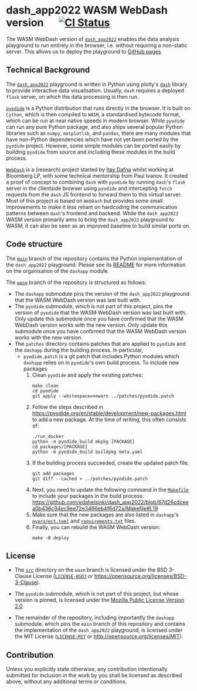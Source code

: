 # dash_app2022 WASM WebDash version &emsp; [![CI Status]][workflow]

[CI Status]: https://img.shields.io/github/workflow/status/edahelsinki/dash_app2022/gh-pages/wasm?label=gh-pages
[workflow]: https://github.com/edahelsinki/dash_app2022/actions/workflows/gh-pages.yml?query=branch%3Awasm

The WASM WebDash version of [`dash_app2022`](https://github.com/edahelsinki/dash_app2022) enables the data analysis playground to run entirely in the browser, i.e. without requiring a non-static server. This allows us to deploy the playground to [GitHub pages](https://www.edahelsinki.fi/dash_app2022).

## Technical Background

The [`dash_app2022`](https://github.com/edahelsinki/dash_app2022) playground is written in Python using plotly's [`dash`](https://github.com/plotly/dash) library to provide interactive data visualisation. Usually, `dash` requires a deployed `flask` server, on which the data processing is then run.

[`pyodide`](https://github.com/pyodide/pyodide) is a Python distribution that runs directly in the browser. It is built on `Cython`, which is then compiled to `WASM`, a standardised bytecode format, which can be run at near native speeds in modern browser. While `pyodide` can run any pure Python package, and also ships several popular Python libraries such as `numpy`, `matplotlib`, and `pandas`, there are many modules that have non-Python dependencies which have not yet been ported by the `pyodide` project. However, some simple modules can be ported easily by building `pyodide` from source and including these modules in the build process.

[`WebDash`](https://github.com/ibdafna/webdash) is a (research) project started by [Itay Dafna](https://github.com/ibdafna) whilst working at Bloomberg LP, with some technical mentorship from Paul Ivanov. It created a proof of concept to combining `dash` with `pyodide` by running `dash`'s `flask` server in the clientside browser using `pyodide` and intercepting `fetch` requests from the `dash` JS frontend to forward them to this virtual server. Most of this project is based on `WebDash` but provides some small improvements to make it less reliant on hardcoding the communication patterns between `dash`'s frontend and backend. While the `dash_app2022` WASM version primarily aims to bring the `dash_app2022` playground to WASM, it can also be seen as an improved baseline to build similar ports on.

## Code structure

The [`main`](https://github.com/edahelsinki/dash_app2022/tree/main) branch of the repository contains the Python implementation of the `dash_app2022` playground. Please see its [README](https://github.com/edahelsinki/dash_app2022/blob/main/README.md) for more information on the organisation of the `dashapp` module.

The [`wasm`](https://github.com/edahelsinki/dash_app2022/tree/wasm) branch of the repository is structured as follows:
* The `dashapp` submodule pins the version of the `dash_app2022` playground that the WASM WebDash version was last built with.
* The `pyodide` submodule, which is not part of this project, pins the version of `pyodide` that the WASM WebDash version was last built with. Only update this submodule once you have confirmed that the WASM WebDash version works with the new version. Only update this submodule once you have confirmed that the WASM WebDash version works with the new version.
* The `patches` directory contains patches that are applied to `pyodide` and the `dashapp` during the building process. In particular,
  * `pyodide.patch` is a git patch that includes Python modules which `dashapp` relies on in `pyodide`'s own build process. To include new packages
    1. Clean `pyodide` and apply the existing patches:
       ```shell
       make clean
       cd pyodide
       git apply --whitespace=nowarn ../patches/pyodide.patch
       ```
    2. Follow the steps described in https://pyodide.org/en/stable/development/new-packages.html to add a new package. At the time of writing, this often consists of:
       ```shell
       ./run_docker
       python -m pyodide_build mkpkg [PACKAGE]
       cd packages/[PACKAGE]
       python -m pyodide_build buildpkg meta.yaml
       ```
    3. If the building process succeeded, create the updated patch file:
       ```shell
       git add packages
       git diff --cached > ../patches/pyodide.patch
       ```
    4. Next, you need to update the following command in the [`Makefile`](https://github.com/edahelsinki/dash_app2022/blob/wasm/Makefile) to include your packages in the build process:
       https://github.com/edahelsinki/dash_app2022/blob/67d26cdceea0b436c94ec9ee72e3466eb4f6d72a/Makefile#L19
    5. Make sure that the new packages are also listed in `dashapp`'s [`pyproject.toml`](https://github.com/edahelsinki/dash_app2022/blob/main/pyproject.toml) and [`requirements.txt`](https://github.com/edahelsinki/dash_app2022/blob/main/requirements.txt) files.
    6. Finally, you can rebuild the WASM WebDash version:
       ```shell
       make -B deploy
       ```

## License

* The [`src`](https://github.com/edahelsinki/dash_app2022/tree/wasm/src) directory on the `wasm` branch is licensed under the BSD 3-Clause License ([`LICENSE-BSD3`](LICENSE-BSD3) or https://opensource.org/licenses/BSD-3-Clause).

* The `pyodide` submodule, which is not part of this project, but whose version is pinned, is licensed under the [Mozilla Public License Version 2.0](https://choosealicense.com/licenses/mpl-2.0/).

* The remainder of the repository, including importantly the `dashapp` submodule, which pins the `main` branch of this repository and contains the implementation of the `dash_app2022` playground, is licensed under the MIT License ([`LICENSE-MIT`](LICENSE-MIT) or http://opensource.org/licenses/MIT).

## Contribution

Unless you explicitly state otherwise, any contribution intentionally submitted for inclusion in the work by you shall be licensed as described above, without any additional terms or conditions.
